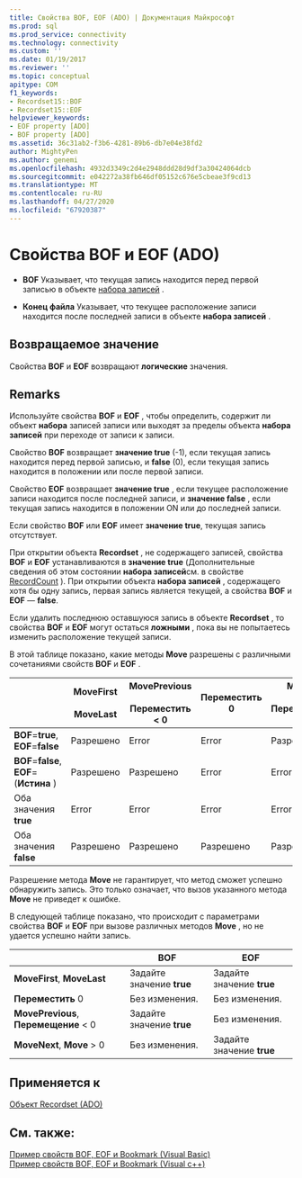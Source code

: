 ```yaml
---
title: Свойства BOF, EOF (ADO) | Документация Майкрософт
ms.prod: sql
ms.prod_service: connectivity
ms.technology: connectivity
ms.custom: ''
ms.date: 01/19/2017
ms.reviewer: ''
ms.topic: conceptual
apitype: COM
f1_keywords:
- Recordset15::BOF
- Recordset15::EOF
helpviewer_keywords:
- EOF property [ADO]
- BOF property [ADO]
ms.assetid: 36c31ab2-f3b6-4281-89b6-db7e04e38fd2
author: MightyPen
ms.author: genemi
ms.openlocfilehash: 4932d3349c2d4e2948ddd28d9df3a30424064dcb
ms.sourcegitcommit: e042272a38fb646df05152c676e5cbeae3f9cd13
ms.translationtype: MT
ms.contentlocale: ru-RU
ms.lasthandoff: 04/27/2020
ms.locfileid: "67920387"
---
```

# <a name="bof-eof-properties-ado"></a>Свойства BOF и EOF (ADO)
-   **BOF** Указывает, что текущая запись находится перед первой записью в объекте [набора записей](../../../ado/reference/ado-api/recordset-object-ado.md) .  
  
-   **Конец файла** Указывает, что текущее расположение записи находится после последней записи в объекте **набора записей** .  
  
## <a name="return-value"></a>Возвращаемое значение  
 Свойства **BOF** и **EOF** возвращают **логические** значения.  
  
## <a name="remarks"></a>Remarks  
 Используйте свойства **BOF** и **EOF** , чтобы определить, содержит ли объект **набора** записей записи или выходят за пределы объекта **набора записей** при переходе от записи к записи.  
  
 Свойство **BOF** возвращает **значение true** (-1), если текущая запись находится перед первой записью, и **false** (0), если текущая запись находится в положении или после первой записи.  
  
 Свойство **EOF** возвращает **значение true** , если текущее расположение записи находится после последней записи, и **значение false** , если текущая запись находится в положении ON или до последней записи.  
  
 Если свойство **BOF** или **EOF** имеет **значение true**, текущая запись отсутствует.  
  
 При открытии объекта **Recordset** , не содержащего записей, свойства **BOF** и **EOF** устанавливаются в **значение true** (Дополнительные сведения об этом состоянии **набора записей**см. в свойстве [RecordCount](../../../ado/reference/ado-api/recordcount-property-ado.md) ). При открытии объекта **набора записей** , содержащего хотя бы одну запись, первая запись является текущей, а свойства **BOF** и **EOF** — **false**.  
  
 Если удалить последнюю оставшуюся запись в объекте **Recordset** , то свойства **BOF** и **EOF** могут остаться **ложными** , пока вы не попытаетесь изменить расположение текущей записи.  
  
 В этой таблице показано, какие методы **Move** разрешены с различными сочетаниями свойств **BOF** и **EOF** .  
  
||MoveFirst<br /><br /> MoveLast|MovePrevious<br /><br /> Переместить < 0|Переместить 0|Метод<br /><br /> Переместить > 0|  
|------|-----------------------------|---------------------------------|------------|-----------------------------|  
|**BOF**=**true**, **EOF**=**false**|Разрешено|Error|Error|Разрешено|  
|**BOF**=**false**, **EOF**=(**Истина** )|Разрешено|Разрешено|Error|Error|  
|Оба значения **true**|Error|Error|Error|Error|  
|Оба значения **false**|Разрешено|Разрешено|Разрешено|Разрешено|  
  
 Разрешение метода **Move** не гарантирует, что метод сможет успешно обнаружить запись. Это только означает, что вызов указанного метода **Move** не приведет к ошибке.  
  
 В следующей таблице показано, что происходит с параметрами свойства **BOF** и **EOF** при вызове различных методов **Move** , но не удается успешно найти запись.  
  
||BOF|EOF|  
|------|---------|---------|  
|**MoveFirst**, **MoveLast**|Задайте значение **true**|Задайте значение **true**|  
|**Переместить** 0|Без изменения.|Без изменения.|  
|**MovePrevious**, **Перемещение** < 0|Задайте значение **true**|Без изменения.|  
|**MoveNext**, **Move** > 0|Без изменения.|Задайте значение **true**|  
  
## <a name="applies-to"></a>Применяется к  
 [Объект Recordset (ADO)](../../../ado/reference/ado-api/recordset-object-ado.md)  
  
## <a name="see-also"></a>См. также:  
 [Пример свойств BOF, EOF и Bookmark (Visual Basic)](../../../ado/reference/ado-api/bof-eof-and-bookmark-properties-example-vb.md)   
 [Пример свойств BOF, EOF и Bookmark (Visual c++)](../../../ado/reference/ado-api/bof-eof-and-bookmark-properties-example-vc.md)   
